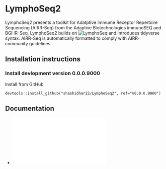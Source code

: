 # LymphoSeq2

LymphoSeq2 presents a toolkit for Adatptive Immume Receptor Repertoire Sequencing  (AIRR-Seq) from the Adaptive Biotechnologies immunoSEQ and BGI IR-Seq. LymphoSeq2 builds on ![LymphoSeq](https://github.com/davidcoffey/LymphoSeq) and introduces tidyverse syntax. AIRR-Seq is automatically formatted to comply with AIRR-community guidelines. 

## Installation instructions

### Install devlopment version 0.0.0.9000

Install from GitHub

```{r}
devtools::install_github("shashidhar22/LymphoSeq2", ref="v0.0.0.9000")
```

## Documentation

* ![LymphoSeq2 Vigentte](vignettes/LymphoSeq2.html)
